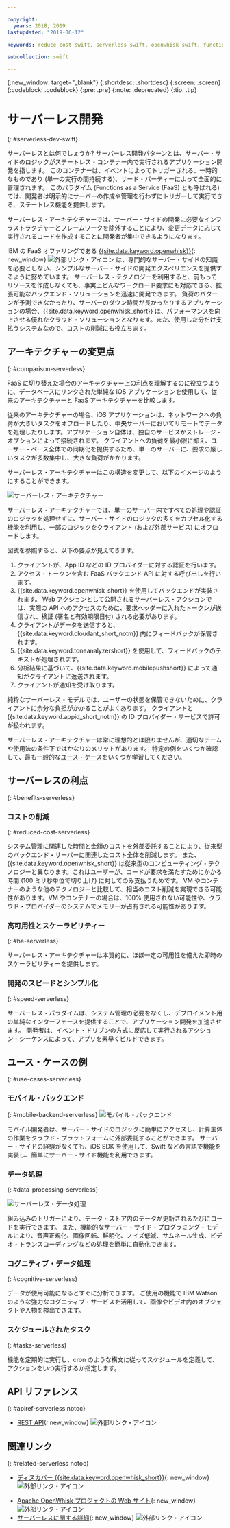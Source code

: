```yaml
---

copyright:
  years: 2018, 2019
lastupdated: "2019-06-12"

keywords: reduce cost swift, serverless swift, openwhisk swift, functions swift, faas swift, stateless swift, api reference swift, high availability swift, serverless ios

subcollection: swift

---
```


{:new_window: target="_blank"}
{:shortdesc: .shortdesc}
{:screen: .screen}
{:codeblock: .codeblock}
{:pre: .pre}
{:note: .deprecated}
{:tip: .tip}

# サーバーレス開発
{: #serverless-dev-swift}

サーバーレスとは何でしょうか? サーバーレス開発パターンとは、サーバー・サイドのロジックがステートレス・コンテナー内で実行されるアプリケーション開発を指します。 このコンテナーは、イベントによってトリガーされる、一時的なものであり (単一の実行の間持続する)、サード・パーティーによって全面的に管理されます。 このパラダイム (Functions as a Service (FaaS) とも呼ばれる) では、開発者は明示的にサーバーの作成や管理を行わずにトリガーして実行できる、ステートレス機能を提供します。

サーバーレス・アーキテクチャーでは、サーバー・サイドの開発に必要なインフラストラクチャーとフレームワークを除外することにより、変更データに応じて実行されるコードを作成することに開発者が集中できるようになります。

IBM の FaaS オファリングである [{{site.data.keyword.openwhisk}}](https://{DomainName}/openwhisk){: new_window} ![外部リンク・アイコン](../../icons/launch-glyph.svg "外部リンク・アイコン") は、専門的なサーバー・サイドの知識を必要としない、シンプルなサーバー・サイドの開発エクスペリエンスを提供するように努めています。 サーバーレス・テクノロジーを利用すると、前もってリソースを作成しなくても、事実上どんなワークロード要求にも対応できる、拡張可能なバックエンド・ソリューションを迅速に開発できます。 負荷のパターンが予測できなかったり、サーバーのダウン時間が長かったりするアプリケーションの場合、{{site.data.keyword.openwhisk_short}} は、パフォーマンスを向上させる優れたクラウド・ソリューションとなります。また、使用した分だけ支払うシステムなので、コストの削減にも役立ちます。

## アーキテクチャーの変更点
{: #comparison-serverless}

FaaS に切り替えた場合のアーキテクチャー上の利点を理解するのに役立つように、データベースにリンクされた単純な iOS アプリケーションを使用して、従来のアーキテクチャーと FaaS アーキテクチャーを比較します。

従来のアーキテクチャーの場合、iOS アプリケーションは、ネットワークへの負荷が大きいタスクをオフロードしたり、中央サーバーにおいてリモートでデータを処理したりします。アプリケーション自体は、独自のサービスかストレージ・オプションによって接続されます。 クライアントへの負荷を最小限に抑え、ユーザー・ベース全体での同期化を提供するため、単一のサーバーに、要求の厳しいタスクが多数集中し、大きな負荷がかかります。

サーバーレス・アーキテクチャーはこの構造を変更して、以下のイメージのようにすることができます。

![サーバーレス・アーキテクチャー](./images/Architecture.png "サーバーレス・アーキテクチャー")

サーバーレス・アーキテクチャーでは、単一のサーバー内ですべての処理や認証のロジックを処理せずに、サーバー・サイドのロジックの多くをカプセル化する機能を利用し、一部のロジックをクライアント (および外部サービス) にオフロードします。

図式を参照すると、以下の要点が見えてきます。

1. クライアントが、App ID などの ID プロバイダーに対する認証を行います。
2. アクセス・トークンを含む FaaS バックエンド API に対する呼び出しを行います。
3. {{site.data.keyword.openwhisk_short}} を使用してバックエンドが実装されます。 Web アクションとして公開されるサーバーレス・アクションでは、実際の API へのアクセスのために、要求ヘッダーに入れたトークンが送信され、検証 (署名と有効期限日付) される必要があります。
4. クライアントがデータを送信すると、{{site.data.keyword.cloudant_short_notm}} 内にフィードバックが保管されます。
5. {{site.data.keyword.toneanalyzershort}} を使用して、フィードバックのテキストが処理されます。
6. 分析結果に基づいて、{{site.data.keyword.mobilepushshort}} によって通知がクライアントに返送されます。
7. クライアントが通知を受け取ります。

純粋なサーバーレス・モデルでは、ユーザーの状態を保管できないために、クライアントに余分な負担がかかることがよくあります。 クライアントと {{site.data.keyword.appid_short_notm}} の ID プロバイダー・サービスで許可が扱われます。

サーバーレス・アーキテクチャーは常に理想的とは限りませんが、適切なチームや使用法の条件下ではかなりのメリットがあります。 特定の例をいくつか確認して、最も一般的な[ユース・ケース](#use_cases)をいくつか学習してください。

## サーバーレスの利点
{: #benefits-serverless}

### コストの削減
{: #reduced-cost-serverless}

システム管理に関連した時間と金額のコストを外部委託することにより、従来型のバックエンド・サーバーに関連したコスト全体を削減します。 また、{{site.data.keyword.openwhisk_short}} は従来型のコンピューティング・テクノロジーと異なります。これはユーザーが、コードが要求を満たすためにかかる時間 (100 ミリ秒単位で切り上げ) に対してのみ支払うためです。 VM やコンテナーのような他のテクノロジーと比較して、相当のコスト削減を実現できる可能性があります。VM やコンテナーの場合は、100% 使用されない可能性や、クラウド・プロバイダーのシステムでメモリーが占有される可能性があります。

### 高可用性とスケーラビリティー
{: #ha-serverless}

サーバーレス・アーキテクチャーは本質的に、ほぼ一定の可用性を備えた即時のスケーラビリティーを提供します。

### 開発のスピードとシンプル化
{: #speed-serverless}

サーバーレス・パラダイムは、システム管理の必要をなくし、デプロイメント用の単純なインターフェースを提供することで、アプリケーション開発を加速させます。 開発者は、イベント・ドリブンの方式に反応して実行されるアクション・シーケンスによって、アプリを素早くビルドできます。

## ユース・ケースの例
{: #use-cases-serverless}

### モバイル・バックエンド
{: #mobile-backend-serverless}
![モバイル・バックエンド](./images/cloud-functions-rest-api-trigger.png "モバイル・バックエンド")

モバイル開発者は、サーバー・サイドのロジックに簡単にアクセスし、計算主体の作業をクラウド・プラットフォームに外部委託することができます。 サーバー・サイドの経験がなくても、iOS SDK を使用して、Swift などの言語で機能を実装し、簡単にサーバー・サイド機能を利用できます。

### データ処理
{: #data-processing-serverless}

![サーバーレス・データ処理](./images/cloud-functions-cloudant-trigger.png "サーバーレス・データ処理")

組み込みのトリガーにより、データ・ストア内のデータが更新されるたびにコードを実行できます。 また、機能的なサーバー・サイド・プログラミング・モデルにより、音声正規化、画像回転、鮮明化、ノイズ低減、サムネール生成、ビデオ・トランスコーディングなどの処理を簡単に自動化できます。

### コグニティブ・データ処理
{: #cognitive-serverless}

データが使用可能になるとすぐに分析できます。 ご使用の機能で IBM Watson のような強力なコグニティブ・サービスを活用して、画像やビデオ内のオブジェクトや人物を検出できます。

### スケジュールされたタスク
{: #tasks-serverless}

機能を定期的に実行し、cron のような構文に従ってスケジュールを定義して、アクションをいつ実行するか指定します。

## API リファレンス
{: #apiref-serverless notoc}

<!-- * [REST API Documentation](./openwhisk_reference.html#openwhisk_ref_restapi)-->
* [REST API](https://{DomainName}/apidocs){: new_window} ![外部リンク・アイコン](../../icons/launch-glyph.svg "外部リンク・アイコン")

## 関連リンク
{: #related-serverless notoc}

* [ディスカバー {{site.data.keyword.openwhisk_short}}](https://www.ibm.com/cloud/functions){: new_window} ![外部リンク・アイコン](../../icons/launch-glyph.svg "外部リンク・アイコン")
<!-- redirects to link above * [{{site.data.keyword.openwhisk_short}} on IBM developerWorks](https://developer.ibm.com/openwhisk/)-->
* [Apache OpenWhisk プロジェクトの Web サイト](http://openwhisk.incubator.apache.org/){: new_window} ![外部リンク・アイコン](../../icons/launch-glyph.svg "外部リンク・アイコン")
* [サーバーレスに関する詳細](https://martinfowler.com/articles/serverless.html){: new_window} ![外部リンク・アイコン](../../icons/launch-glyph.svg "外部リンク・アイコン")
